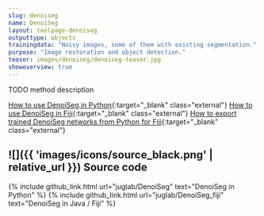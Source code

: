 ```yaml
---
slug: denoiseg
name: DenoiSeg
layout: toolpage-denoiseg
outputtype: objects
trainingdata: "Noisy images, some of them with existing segmentation."
purpose: "Image restoration and object detection."
teaser: images/denoiseg/denoiseg-teaser.jpg
showoverview: true
--- 
```


TODO method description

[How to use DenoiSeg in Python](https://github.com/juglab/denoiseg/){:target="_blank" class="external"}
[How to use DenoiSeg in Fiji](https://imagej.net/DenoiSeg){:target="_blank" class="external"}
[How to export trained DenoiSeg networks from Python for Fiji](){:target="_blank" class="external"}

## ![]({{ 'images/icons/source_black.png' | relative_url }}) Source code 

{% include github_link.html url="juglab/DenoiSeg" text="DenoiSeg in Python" %}
{% include github_link.html url="juglab/DenoiSeg_fiji" text="DenoiSeg in Java / Fiji" %}
